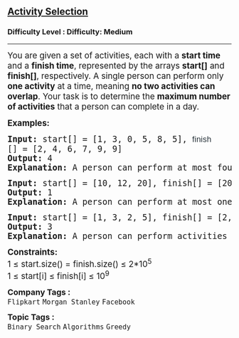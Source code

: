 <h2><a href="https://www.geeksforgeeks.org/problems/activity-selection-1587115620/1?_gl=1*1xpctu0*_up*MQ..*_gs*MQ..&gclid=Cj0KCQjwkZm_BhDrARIsAAEbX1GjE-nfBTUlGCYu6VLvJog892FO5iANWeHVPLudE_iqJ1TAraXlYjsaAlcdEALw_wcB">Activity Selection</a></h2><h3>Difficulty Level : Difficulty: Medium</h3><hr><div class="problems_problem_content__Xm_eO"><p><span style="font-size: 18.6667px;">You are given a set of activities, each with a <strong>start time</strong> and a <strong>finish time</strong>, represented by the arrays <strong>start[]</strong> and <strong>finish[]</strong>, respectively. A single person can perform only <strong>one activity</strong> at a time, meaning <strong>no two activities can overlap</strong>. Your task is to determine the <strong>maximum number of activities</strong> that a person can complete in a day.</span></p>
<p><span style="font-size: 14pt;"><strong>Examples:</strong></span></p>
<pre><span style="font-size: 14pt;"><strong><strong>Input: </strong></strong>start[] = [1, 3, 0, 5, 8, 5], <span style="color: #273239; font-family: Nunito, sans-serif; font-size: 18px; letter-spacing: 0.162px; white-space: normal; background-color: #ffffff;">finish</span>[] = [2, 4, 6, 7, 9, 9]<br><strong><strong>Output: </strong></strong>4<br><strong><strong>Explanation: </strong></strong>A person can perform at most four activities. The maximum set of activities that can be executed is {0, 1, 3, 4}</span></pre>
<pre><span style="font-size: 14pt;"><strong><strong>Input:</strong></strong> start[] = [10, 12, 20], finish[] = [20, 25, 30]<br><strong><strong>Output: </strong></strong>1<br><strong><strong>Explanation: </strong></strong>A person can perform at most one activity.</span></pre>
<pre><span style="font-size: 14pt;"><strong>Input: </strong>start[] = [1, 3, 2, 5], finish[] = [2, 4, 3, 6]
<strong>Output: </strong>3<strong>
Explanation: </strong>A person can perform activities 0, 1 and 3.</span></pre>
<p><span style="font-size: 14pt;"><strong>Constraints:</strong><br>1 ≤ start.size() = finish.size() ≤ 2*10<sup>5</sup><br>1 ≤ start[i] ≤ finish[i] ≤ 10<sup>9</sup></span></p></div><p><span style=font-size:18px><strong>Company Tags : </strong><br><code>Flipkart</code>&nbsp;<code>Morgan Stanley</code>&nbsp;<code>Facebook</code>&nbsp;<br><p><span style=font-size:18px><strong>Topic Tags : </strong><br><code>Binary Search</code>&nbsp;<code>Algorithms</code>&nbsp;<code>Greedy</code>&nbsp;